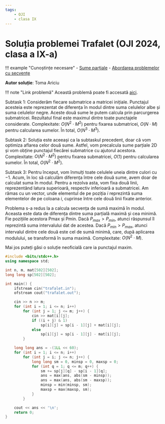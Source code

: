 ```yaml
---
tags:
    - OJI
    - clasa IX
---
```


# Soluția problemei Trafalet (OJI 2024, clasa a IX-a)

!!! example "Cunoștințe necesare"
    - [Sume parțiale](https://edu.roalgo.ro/usor/partial-sums/)
    - [Abordarea problemelor cu secvențe](https://edu.roalgo.ro/usor/sequences/)

**Autor soluție**: Toma Ariciu

!!! note "Link problemă"
    Această problemă poate fi accesată [aici](https://kilonova.ro/problems/2503/).

Subtask $1$: Considerăm fiecare submatrice a matricei inițiale. Punctajul acesteia este reprezentat de diferența în modul dintre suma celulelor albe și suma celulelor negre. Aceste două sume le putem calcula prin parcurgerea submatricei. Rezultatul final este maximul dintre toate punctajele considerate. Complexitate: $O(N^2 \cdot M^2)$ pentru fixarea submatricei, $O(N \cdot M)$ pentru calcularea sumelor. În total, $O(N^3 \cdot M^3)$.

Subtask $2$: Soluția este aceeași ca la subtaskul precedent, doar că vom optimiza aflarea celor două sume. Astfel, vom precalcula sume parțiale 2D și vom obține punctajul fiecărei submatrice cu ajutorul acestora. Complexitate: $O(N^2 \cdot M^2)$ pentru fixarea submatricei, $O(1)$ pentru calcularea sumelor. În total, $O(N^2 \cdot M^2)$.

Subtask $3$: Pentru început, vom înmulți toate celulele uneia dintre culori cu $-1$. Acum, în loc să calculăm diferența între cele două sume, avem doar de calculat suma în modul. Pentru a rezolva asta, vom fixa două linii, reprezentând latura superioară, respectiv inferioară a submatricei. Am rămas cu un vector, unde elementul de pe poziția $i$ reprezintă suma elementelor de pe coloana $i$, cuprinse între cele două linii fixate anterior.

Problema s-a redus la a calcula secvența de sumă maximă în modul. Aceasta este data de diferența dintre suma parțială maximă și cea minimă. Fie pozițiile acestora Pmax și Pmin. Dacă $P_{max} > P_{min}$, atunci răspunsul îl reprezintă suma intervalului dat de acestea. Dacă $P_{min} > P_{max}$, atunci intervalul dintre cele două este cel de sumă minimă, care, după aplicarea modulului, se transformă în suma maximă. Complexitate: $O(N^2 \cdot M)$.

Mai jos puteți găsi o soluție neoficială care ia punctajul maxim.

```cpp
#include <bits/stdc++.h>
using namespace std;

int n, m, mat[502][502];
long long sp[502][502];

int main() {
    ifstream cin("trafalet.in");
    ofstream cout("trafalet.out");

    cin >> n >> m;
    for (int i = 1; i <= n; i++)
        for (int j = 1; j <= m; j++) {
            cin >> mat[i][j];
            if ((i + j) & 1)
                sp[i][j] = sp[i - 1][j] + mat[i][j];
            else
                sp[i][j] = sp[i - 1][j] - mat[i][j];
        }

    long long ans = -(1LL << 60);
    for (int i = 1; i <= n; i++)
        for (int j = i; j <= n; j++) {
            long long sm = 0, minsp = 0, maxsp = 0;
            for (int q = 1; q <= m; q++) {
                sm += sp[j][q] - sp[i - 1][q];
                ans = max(ans, abs(sm - minsp));
                ans = max(ans, abs(sm - maxsp));
                minsp = min(minsp, sm);
                maxsp = max(maxsp, sm);
            }
        }

    cout << ans << '\n';
    return 0;
}
```
